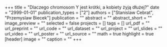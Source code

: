 +++
title = "Dlaczego chromosom Y jest krótki, a kobiety żyją dłużej?"
date = "2999-01-01"
publication_types = ["2"]
authors = ["Stanislaw Cebrat", "Przemyslaw Biecek"]
publication = ""
abstract = ""
abstract_short = ""
image_preview = ""
selected = false
projects = []
tags = []
url_pdf = ""
url_preprint = ""
url_code = ""
url_dataset = ""
url_project = ""
url_slides = ""
url_video = ""
url_poster = ""
url_source = ""
math = true
highlight = true
[header]
image = ""
caption = ""
+++
